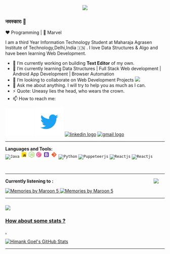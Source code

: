 <p align="center">
  <img src="https://cdn.dribbble.com/users/1413495/screenshots/3456770/harry-potter.gif">
</p>
  

  
### नमस्कारः 🙏
  
:heart: Programming  | :blue_heart: Marvel 
  
I am a third Year Information Technology Student at Maharaja Agrasen Institute of Technology,Delhi,India :india: . I love Data Structures & Algo and have been learning Web Development. 

- 🔭 I’m currently working on building **Text Editor** of my own.
- 🌱 I’m currently learning Data Structures | Full Stack Web development | Android App Development | Browser Automation
- 👯 I’m looking to collaborate on Web Development Projects <img src="https://media.giphy.com/media/WUlplcMpOCEmTGBtBW/giphy.gif" width="30">
- 💬 Ask me about anything. I will try to help you as much as I can.
- ⚡ Quote: Uneasy lies the head, who wears the crown.
- 📫 How to reach me:

 [<img src="https://raw.githubusercontent.com/Delta456/Delta456/master/img/github.png" alt="github logo" width="90">](https://github.com/himankgoel)    [<img src="https://raw.githubusercontent.com/Delta456/Delta456/master/img/twitter.png" alt="twitter logo" width="90">](https://twitter.com/hi_maniac) [<img src="https://png.pngtree.com/element_our/png/20181011/linkedin-social-media-icon-design-template-vector-png_127000.jpg" alt="linkedin logo" width="90">](http://www.linkedin.com/in/himankgoel/)   [<img src="https://cdn2.iconfinder.com/data/icons/social-icons-circular-color/512/gmail-512.png" alt="gmail logo" width="90">](mailto:himankgoel12@gmail.com)

---
**Languages and Tools:**
<br>
<code><img height="20" src="https://encrypted-tbn0.gstatic.com/images?q=tbn%3AANd9GcQuGQPhcXzjhpoYEY0EYU_UUNB0tBdC7A_Anw&usqp=CAU" title="Java"></code>
<code><img height="20" src="https://raw.githubusercontent.com/smrnjeet222/smrnjeet222/master/assets/javascript.png" title="Javascript"></code>
<code><img height="20" src="https://raw.githubusercontent.com/smrnjeet222/smrnjeet222/master/assets/nodejs.png" title="Nodejs"></code>
<code><img height="20" src="https://raw.githubusercontent.com/smrnjeet222/smrnjeet222/master/assets/sass.png" title="SASS"></code>
<code><img height="20" src="https://raw.githubusercontent.com/smrnjeet222/smrnjeet222/master/assets/bootstrap.png" title="Bootstrap"></code>
<code><img height="20" src="https://raw.githubusercontent.com/smrnjeet222/smrnjeet222/master/assets/git.png" title="Git"></code>
<code><img height="20" src="https://upload.wikimedia.org/wikipedia/commons/thumb/c/c3/Python-logo-notext.svg/1024px-Python-logo-notext.svg.png" title="Python"></code>
<code><img height="20" src="https://developers.google.com/web/tools/images/puppeteer.png" title="Puppeteerjs"></code>
<code><img height="20" src="https://banner2.cleanpng.com/20180604/pol/kisspng-react-javascript-angularjs-ionic-atom-5b154be6709500.6532453515281223424611.jpg" title="Reactjs"></code>
<code><img height="20" src="https://banner2.cleanpng.com/20180702/bgt/kisspng-mongodb-database-nosql-postgresql-mongo-5b39f9e3445fa6.5652746415305261792801.jpg" title="Reactjs"></code>

<br />

----

**Currently listening to :**
<img src="https://www.freepnglogos.com/uploads/spotify-logo-png/spotify-download-logo-30.png" align="right" width="35">


<a href="https://open.spotify.com/album/3nR9B40hYLKLcR0Eph3Goc?highlight=spotify:track:2b8fOow8UzyDFAE27YhOZM">
<img src="https://upload.wikimedia.org/wikipedia/en/c/c3/Maroon_5_-_Memories.png" height="90" alt="Memories by Maroon 5">
<a href="https://open.spotify.com/album/0XvG4094yunvoRDkMvPQTx">
<img src="https://i.scdn.co/image/ab67616d00001e028e88d4ba8c165d1c7a28aa03" height="90" alt="Memories by Maroon 5">





----

#### <img src="https://cdn.dribbble.com/users/180787/screenshots/2007980/responsive_stats.gif" width="200" align="center" margin="50%">  
### How about some stats ?
.

   
![Himank Goel's GitHub Stats](https://github-readme-stats.vercel.app/api?username=himankgoel&hide=["stars"]&show_icons=true)

-------


